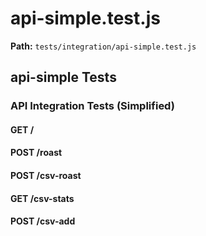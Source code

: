 # api-simple.test.js

**Path:** `tests/integration/api-simple.test.js`

## api-simple Tests

### API Integration Tests (Simplified)

#### GET /

#### POST /roast

#### POST /csv-roast

#### GET /csv-stats

#### POST /csv-add

